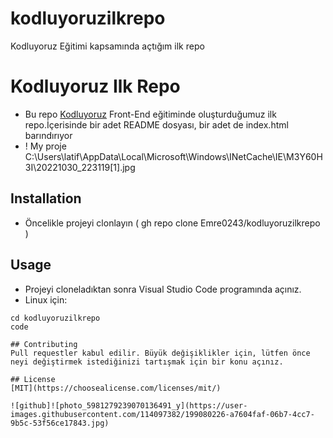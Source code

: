# kodluyoruzilkrepo
Kodluyoruz Eğitimi kapsamında açtığım ilk repo

# Kodluyoruz Ilk Repo
* Bu repo [Kodluyoruz](https://kodluyoruz.org/tr/kodluyoruz/) Front-End eğitiminde oluşturduğumuz ilk repo.İçerisinde bir adet README dosyası, bir adet de index.html barındırıyor
* ! My proje C:\Users\latif\AppData\Local\Microsoft\Windows\INetCache\IE\M3Y60H3I\20221030_223119[1].jpg

## Installation
* Öncelikle projeyi clonlayın ( gh repo clone Emre0243/kodluyoruzilkrepo )

## Usage
* Projeyi cloneladıktan sonra Visual Studio Code programında açınız.
* Linux için:
```
cd kodluyoruzilkrepo 
code

## Contributing
Pull requestler kabul edilir. Büyük değişiklikler için, lütfen önce neyi değiştirmek istediğinizi tartışmak için bir konu açınız.

## License
[MIT](https://choosealicense.com/licenses/mit/)

![github]![photo_5981279239070136491_y](https://user-images.githubusercontent.com/114097382/199080226-a7604faf-06b7-4cc7-9b5c-53f56ce17843.jpg)
